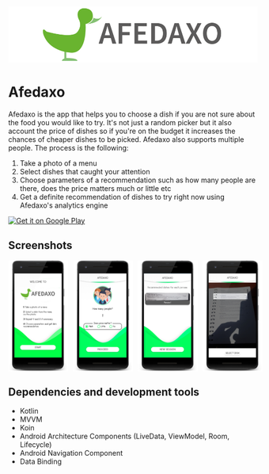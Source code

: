  ![icon](assets/afdxlogo.png)

# Afedaxo
Afedaxo is the app that helps you to choose a dish if you are not sure about the food you would like to try. It's not just a random picker but it also account the price of dishes so if you're on the budget it increases the chances of cheaper dishes to be picked. Afedaxo also supports multiple people. The process is the following:

1. Take a photo of a menu
2. Select dishes that caught your attention
3. Choose parameters of a recommendation such as how many people are there, does the price matters much or little etc
4. Get a definite recommendation of dishes to try right now using Afedaxo's analytics engine 

<a href="https://play.google.com/store/apps/details?id=com.afedaxo" target="_blank">
<img src="https://play.google.com/intl/en_us/badges/images/generic/en-play-badge.png" alt="Get it on Google Play" height="90"/></a>

## Screenshots

<div style="display:flex;" >
<img  src="assets/20190523_160816_framed.png" width="24%" >
<img style="margin-left:10px;" src="assets/20190523_160846_framed.png" width="24%" >
<img style="margin-left:10px;" src="assets/20190523_160833_framed.png" width="24%" >
<img style="margin-left:10px;" src="assets/20190523_160902_framed.png" width="24%" >
</div>

## Dependencies and development tools

* Kotlin
* MVVM
* Koin
* Android Architecture Components (LiveData, ViewModel, Room, Lifecycle)
* Android Navigation Component
* Data Binding
